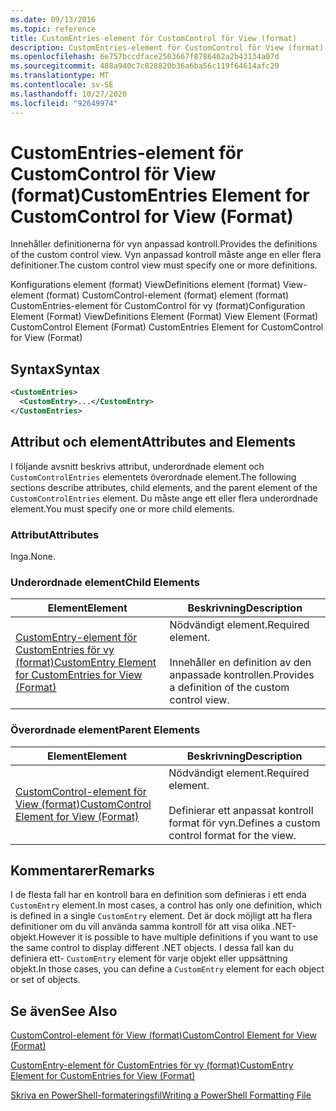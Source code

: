 ```yaml
---
ms.date: 09/13/2016
ms.topic: reference
title: CustomEntries-element för CustomControl för View (format)
description: CustomEntries-element för CustomControl för View (format)
ms.openlocfilehash: 6e757bccdface2503667f8786462a2b43134a07d
ms.sourcegitcommit: 488a940c7c828820b36a6ba56c119f64614afc29
ms.translationtype: MT
ms.contentlocale: sv-SE
ms.lasthandoff: 10/27/2020
ms.locfileid: "92649974"
---
```

# <a name="customentries-element-for-customcontrol-for-view-format"></a><span data-ttu-id="022cc-103">CustomEntries-element för CustomControl för View (format)</span><span class="sxs-lookup"><span data-stu-id="022cc-103">CustomEntries Element for CustomControl for View (Format)</span></span>

<span data-ttu-id="022cc-104">Innehåller definitionerna för vyn anpassad kontroll.</span><span class="sxs-lookup"><span data-stu-id="022cc-104">Provides the definitions of the custom control view.</span></span> <span data-ttu-id="022cc-105">Vyn anpassad kontroll måste ange en eller flera definitioner.</span><span class="sxs-lookup"><span data-stu-id="022cc-105">The custom control view must specify one or more definitions.</span></span>

<span data-ttu-id="022cc-106">Konfigurations element (format) ViewDefinitions element (format) View-element (format) CustomControl-element (format) element (format) CustomEntries-element för CustomControl för vy (format)</span><span class="sxs-lookup"><span data-stu-id="022cc-106">Configuration Element (Format) ViewDefinitions Element (Format) View Element (Format) CustomControl Element (Format) CustomEntries Element for CustomControl for View (Format)</span></span>

## <a name="syntax"></a><span data-ttu-id="022cc-107">Syntax</span><span class="sxs-lookup"><span data-stu-id="022cc-107">Syntax</span></span>

```xml
<CustomEntries>
  <CustomEntry>...</CustomEntry>
</CustomEntries>
```

## <a name="attributes-and-elements"></a><span data-ttu-id="022cc-108">Attribut och element</span><span class="sxs-lookup"><span data-stu-id="022cc-108">Attributes and Elements</span></span>

<span data-ttu-id="022cc-109">I följande avsnitt beskrivs attribut, underordnade element och `CustomControlEntries` elementets överordnade element.</span><span class="sxs-lookup"><span data-stu-id="022cc-109">The following sections describe attributes, child elements, and the parent element of the `CustomControlEntries` element.</span></span> <span data-ttu-id="022cc-110">Du måste ange ett eller flera underordnade element.</span><span class="sxs-lookup"><span data-stu-id="022cc-110">You must specify one or more child elements.</span></span>

### <a name="attributes"></a><span data-ttu-id="022cc-111">Attribut</span><span class="sxs-lookup"><span data-stu-id="022cc-111">Attributes</span></span>

<span data-ttu-id="022cc-112">Inga.</span><span class="sxs-lookup"><span data-stu-id="022cc-112">None.</span></span>

### <a name="child-elements"></a><span data-ttu-id="022cc-113">Underordnade element</span><span class="sxs-lookup"><span data-stu-id="022cc-113">Child Elements</span></span>

|<span data-ttu-id="022cc-114">Element</span><span class="sxs-lookup"><span data-stu-id="022cc-114">Element</span></span>|<span data-ttu-id="022cc-115">Beskrivning</span><span class="sxs-lookup"><span data-stu-id="022cc-115">Description</span></span>|
|-------------|-----------------|
|[<span data-ttu-id="022cc-116">CustomEntry-element för CustomEntries för vy (format)</span><span class="sxs-lookup"><span data-stu-id="022cc-116">CustomEntry Element for CustomEntries for View (Format)</span></span>](./customentry-element-for-customentries-for-customcontrol-for-view-format.md)|<span data-ttu-id="022cc-117">Nödvändigt element.</span><span class="sxs-lookup"><span data-stu-id="022cc-117">Required element.</span></span><br /><br /> <span data-ttu-id="022cc-118">Innehåller en definition av den anpassade kontrollen.</span><span class="sxs-lookup"><span data-stu-id="022cc-118">Provides a definition of the custom control view.</span></span>|

### <a name="parent-elements"></a><span data-ttu-id="022cc-119">Överordnade element</span><span class="sxs-lookup"><span data-stu-id="022cc-119">Parent Elements</span></span>

|<span data-ttu-id="022cc-120">Element</span><span class="sxs-lookup"><span data-stu-id="022cc-120">Element</span></span>|<span data-ttu-id="022cc-121">Beskrivning</span><span class="sxs-lookup"><span data-stu-id="022cc-121">Description</span></span>|
|-------------|-----------------|
|[<span data-ttu-id="022cc-122">CustomControl-element för View (format)</span><span class="sxs-lookup"><span data-stu-id="022cc-122">CustomControl Element for View (Format)</span></span>](./customcontrol-element-for-view-format.md)|<span data-ttu-id="022cc-123">Nödvändigt element.</span><span class="sxs-lookup"><span data-stu-id="022cc-123">Required element.</span></span><br /><br /> <span data-ttu-id="022cc-124">Definierar ett anpassat kontroll format för vyn.</span><span class="sxs-lookup"><span data-stu-id="022cc-124">Defines a custom control format for the view.</span></span>|

## <a name="remarks"></a><span data-ttu-id="022cc-125">Kommentarer</span><span class="sxs-lookup"><span data-stu-id="022cc-125">Remarks</span></span>

<span data-ttu-id="022cc-126">I de flesta fall har en kontroll bara en definition som definieras i ett enda `CustomEntry` element.</span><span class="sxs-lookup"><span data-stu-id="022cc-126">In most cases, a control has only one definition, which is defined in a single `CustomEntry` element.</span></span> <span data-ttu-id="022cc-127">Det är dock möjligt att ha flera definitioner om du vill använda samma kontroll för att visa olika .NET-objekt.</span><span class="sxs-lookup"><span data-stu-id="022cc-127">However it is possible to have multiple definitions if you want to use the same control to display different .NET objects.</span></span> <span data-ttu-id="022cc-128">I dessa fall kan du definiera ett- `CustomEntry` element för varje objekt eller uppsättning objekt.</span><span class="sxs-lookup"><span data-stu-id="022cc-128">In those cases, you can define a `CustomEntry` element for each object or set of objects.</span></span>

## <a name="see-also"></a><span data-ttu-id="022cc-129">Se även</span><span class="sxs-lookup"><span data-stu-id="022cc-129">See Also</span></span>

[<span data-ttu-id="022cc-130">CustomControl-element för View (format)</span><span class="sxs-lookup"><span data-stu-id="022cc-130">CustomControl Element for View (Format)</span></span>](./customcontrol-element-for-view-format.md)

[<span data-ttu-id="022cc-131">CustomEntry-element för CustomEntries för vy (format)</span><span class="sxs-lookup"><span data-stu-id="022cc-131">CustomEntry Element for CustomEntries for View (Format)</span></span>](./customentry-element-for-customentries-for-customcontrol-for-view-format.md)

[<span data-ttu-id="022cc-132">Skriva en PowerShell-formateringsfil</span><span class="sxs-lookup"><span data-stu-id="022cc-132">Writing a PowerShell Formatting File</span></span>](./writing-a-powershell-formatting-file.md)
